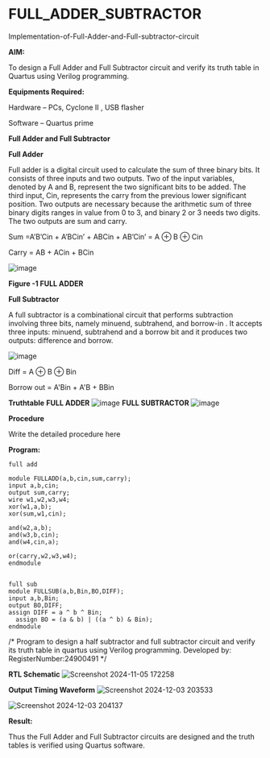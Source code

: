 # FULL_ADDER_SUBTRACTOR

Implementation-of-Full-Adder-and-Full-subtractor-circuit

**AIM:**

To design a Full Adder and Full Subtractor circuit and verify its truth table in Quartus using Verilog programming.

**Equipments Required:**

Hardware – PCs, Cyclone II , USB flasher

Software – Quartus prime

**Full Adder and Full Subtractor**

**Full Adder**

Full adder is a digital circuit used to calculate the sum of three binary bits. It consists of three inputs and two outputs. Two of the input variables, denoted by A and B, represent the two significant bits to be added. The third input, Cin, represents the carry from the previous lower significant position. Two outputs are necessary because the arithmetic sum of three binary digits ranges in value from 0 to 3, and binary 2 or 3 needs two digits. The two outputs are sum and carry.

Sum =A’B’Cin + A’BCin’ + ABCin + AB’Cin’ = A ⊕ B ⊕ Cin 

Carry = AB + ACin + BCin

![image](https://github.com/naavaneetha/FULL_ADDER_SUBTRACTOR/assets/154305477/0f30ba51-5ffb-4198-845f-18e054f675e7)

**Figure -1 FULL ADDER**

**Full Subtractor**

A full subtractor is a combinational circuit that performs subtraction involving three bits, namely minuend, subtrahend, and borrow-in . It accepts three inputs: minuend, subtrahend and a borrow bit and it produces two outputs: difference and borrow.

![image](https://github.com/naavaneetha/FULL_ADDER_SUBTRACTOR/assets/154305477/02b24f51-ab51-4304-9ad6-7b81ffc1ead5)

Diff = A ⊕ B ⊕ Bin 

Borrow out = A'Bin + A'B + BBin

**Truthtable**
**FULL ADDER**
![image](https://github.com/user-attachments/assets/4f221821-70bf-42e5-a2fc-654c0e2dd2d1)
**FULL SUBTRACTOR**
![image](https://github.com/user-attachments/assets/ff1bf36f-7f03-4d61-ba9c-d1fe80c26f1e)



**Procedure**

Write the detailed procedure here

**Program:**
```
full add

module FULLADD(a,b,cin,sum,carry);
input a,b,cin;
output sum,carry;
wire w1,w2,w3,w4;       
xor(w1,a,b);
xor(sum,w1,cin);        

and(w2,a,b);
and(w3,b,cin);
and(w4,cin,a);

or(carry,w2,w3,w4);
endmodule 


full sub
module FULLSUB(a,b,Bin,BO,DIFF);
input a,b,Bin;
output BO,DIFF;
assign DIFF = a ^ b ^ Bin;
  assign BO = (a & b) | ((a ^ b) & Bin);
endmodule

```

/* Program to design a half subtractor and full subtractor circuit and verify its truth table in quartus using Verilog programming. Developed by: RegisterNumber:24900491
*/

**RTL Schematic**
![Screenshot 2024-11-05 172258](https://github.com/user-attachments/assets/a699cfeb-efb4-4280-b1fe-cf0debf77873)



**Output Timing Waveform**
![Screenshot 2024-12-03 203533](https://github.com/user-attachments/assets/7599b53b-42de-4be3-b2ad-0544f796c2f2)

![Screenshot 2024-12-03 204137](https://github.com/user-attachments/assets/b42f9eb9-b7c0-463d-a9f6-7a187a420e83)




**Result:**

Thus the Full Adder and Full Subtractor circuits are designed and the truth tables is verified using Quartus software.



